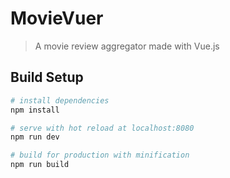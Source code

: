 # MovieVuer

> A movie review aggregator made with Vue.js



## Build Setup

``` bash
# install dependencies
npm install

# serve with hot reload at localhost:8080
npm run dev

# build for production with minification
npm run build
```
